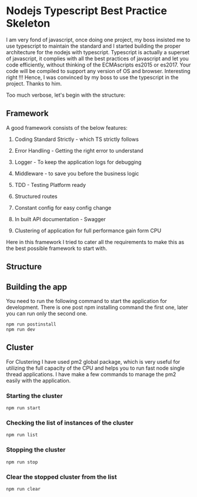 # Nodejs Typescript Best Practice Skeleton

I am very fond of javascript, once doing one project, my boss insisted me to use typescript to maintain the standard and I started building the proper architecture for the nodejs with typescript. Typescript is actually a superset of javascript, it complies with all the best practices of javascript and let you code efficiently, without thinking of the ECMAscripts es2015 or es2017. Your code will be compiled to support any version of OS and browser. Interesting right !!! Hence, I was convinced by my boss to use the typescript in the project. Thanks to him.

Too much verbose, let's begin with the structure:

## Framework

A good framework consists of the below features:

1. Coding Standard Strictly - which TS strictly follows

2. Error Handling - Getting the right error to understand
3. Logger - To keep the application logs for debugging
4. Middleware - to save you before the business logic
5. TDD - Testing Platform ready
6. Structured routes
7. Constant config for easy config change
8. In built API documentation - Swagger
9. Clustering of application for full performance gain form CPU

Here in this framework I tried to cater all the requirements to make this as the best possible framework to start with.

## Structure


## Building the app

You need to run the following command to start the application for development. There is one post npm installing command the first one, later you can run only the second one.

```
npm run postinstall
npm run dev
```

## Cluster

For Clustering I have used pm2 global package, which is very useful for utilizing the full capacity of the CPU and helps you to run fast node single thread applications. I have make a few commands to manage the pm2 easily with the application.

### Starting the cluster
```
npm run start
```

### Checking the list of instances of the cluster
```
npm run list
```

### Stopping the cluster
```
npm run stop
```

### Clear the stopped cluster from the list
```
npm run clear
```
